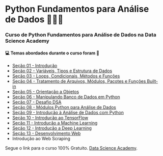 # Python Fundamentos para Análise de Dados 👨‍💻🐍
### Curso de Python Fundamentos para Análise de Dados na Data Science Academy 
#### :computer: Temas abordados durante o curso foram :rocket:
- [Seção 01 - Introdução](https://github.com/romulovieira777/Python_Fundamentos_Analise_Dados/tree/master/Se%C3%A7%C3%A3o%2001%20-%20Introdu%C3%A7%C3%A3o)
- [Seção 02 - Variáveis, Tipos e Estrutura de Dados](https://github.com/romulovieira777/Python_Fundamentos_Analise_Dados/tree/master/Se%C3%A7%C3%A3o%2002%20-%20Vari%C3%A1veis%2C%20Tipos%20e%20Estrutura%20de%20Dados)
- [Seção 03 - Loops, Condicionais, Métodos e Funções](https://github.com/romulovieira777/Python_Fundamentos_Analise_Dados/tree/master/Se%C3%A7%C3%A3o%2003%20-%20Loops%2C%20Condicionais%2C%20M%C3%A9todos%20e%20Fun%C3%A7%C3%B5es)
- [Seção 04 - Tratamento de Arquivos, Módulos, Pacotes e Funções Built-in](https://github.com/romulovieira777/Python_Fundamentos_Analise_Dados/tree/master/Se%C3%A7%C3%A3o%2004%20-%20Tratamento%20de%20Arquivos%2C%20M%C3%B3dulos%2C%20Pacotes%20e%20Fun%C3%A7%C3%B5es%20Built-in)
- [Seção 05 - Orientação a Objetos](https://github.com/romulovieira777/Python_Fundamentos_Analise_Dados/tree/master/Se%C3%A7%C3%A3o%2005%20-%20Orienta%C3%A7%C3%A3o%20a%20Objetos)
- [Seção 06 - Manipulando Banco de Dados em Python](https://github.com/romulovieira777/Python_Fundamentos_Analise_Dados/tree/master/Se%C3%A7%C3%A3o%2006%20-%20Manipulando%20Banco%20de%20Dados%20em%20Python)
- [Seção 07 - Desafio DSA](https://github.com/romulovieira777/Python_Fundamentos_Analise_Dados/tree/master/Se%C3%A7%C3%A3o%2007%20-%20Desafio%20DSA)
- [Seção 08 - Módulos Python para Análise de Dados](https://github.com/romulovieira777/Python_Fundamentos_Analise_Dados/tree/master/Se%C3%A7%C3%A3o%2008%20-%20M%C3%B3dulos%20Python%20para%20An%C3%A1lise%20de%20Dados)
- [Seção 09 - Introdução à Análise de Dados com Python](https://github.com/romulovieira777/Python_Fundamentos_Analise_Dados/tree/master/Se%C3%A7%C3%A3o%2009%20-%20Introdu%C3%A7%C3%A3o%20%C3%A0%20An%C3%A1lise%20de%20Dados%20com%20Python)
- [Seção 10 - Introdução ao TensorFlow](https://github.com/romulovieira777/Python_Fundamentos_Analise_Dados/tree/master/Se%C3%A7%C3%A3o%2010%20-%20Introdu%C3%A7%C3%A3o%20ao%20TensorFlow)
- [Seção 11 - Introdução a Machine Learning](https://github.com/romulovieira777/Python_Fundamentos_Analise_Dados/tree/master/Se%C3%A7%C3%A3o%2011%20-%20Introdu%C3%A7%C3%A3o%20a%20Machine%20Learning)
- [Seção 12 - Introdução a Deep Learning](https://github.com/romulovieira777/Python_Fundamentos_Analise_Dados/tree/master/Se%C3%A7%C3%A3o%2012%20-%20Introdu%C3%A7%C3%A3o%20a%20Deep%20Learning)
- [Seção 13 - Desenvolvimento Web](https://github.com/romulovieira777/Python_Fundamentos_Analise_Dados/tree/master/Se%C3%A7%C3%A3o%2013%20-%20Desenvolvimento%20Web)
- Introdução ao Web Scraping


Segue o link para o curso 100% Gratuito.
[Data Science Academy](https://www.datascienceacademy.com.br/course?courseid=python-fundamentos).